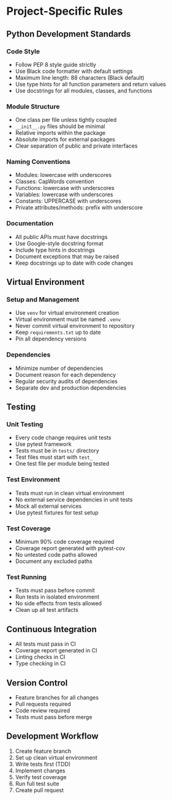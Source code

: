 # Project-Specific Rules

## Python Development Standards

### Code Style
- Follow PEP 8 style guide strictly
- Use Black code formatter with default settings
- Maximum line length: 88 characters (Black default)
- Use type hints for all function parameters and return values
- Use docstrings for all modules, classes, and functions

### Module Structure
- One class per file unless tightly coupled
- `__init__.py` files should be minimal
- Relative imports within the package
- Absolute imports for external packages
- Clear separation of public and private interfaces

### Naming Conventions
- Modules: lowercase with underscores
- Classes: CapWords convention
- Functions: lowercase with underscores
- Variables: lowercase with underscores
- Constants: UPPERCASE with underscores
- Private attributes/methods: prefix with underscore

### Documentation
- All public APIs must have docstrings
- Use Google-style docstring format
- Include type hints in docstrings
- Document exceptions that may be raised
- Keep docstrings up to date with code changes

## Virtual Environment

### Setup and Management
- Use `venv` for virtual environment creation
- Virtual environment must be named `.venv`
- Never commit virtual environment to repository
- Keep `requirements.txt` up to date
- Pin all dependency versions

### Dependencies
- Minimize number of dependencies
- Document reason for each dependency
- Regular security audits of dependencies
- Separate dev and production dependencies

## Testing

### Unit Testing
- Every code change requires unit tests
- Use pytest framework
- Tests must be in `tests/` directory
- Test files must start with `test_`
- One test file per module being tested

### Test Environment
- Tests must run in clean virtual environment
- No external service dependencies in unit tests
- Mock all external services
- Use pytest fixtures for test setup

### Test Coverage
- Minimum 90% code coverage required
- Coverage report generated with pytest-cov
- No untested code paths allowed
- Document any excluded paths

### Test Running
- Tests must pass before commit
- Run tests in isolated environment
- No side effects from tests allowed
- Clean up all test artifacts

## Continuous Integration
- All tests must pass in CI
- Coverage report generated in CI
- Linting checks in CI
- Type checking in CI

## Version Control
- Feature branches for all changes
- Pull requests required
- Code review required
- Tests must pass before merge

## Development Workflow
1. Create feature branch
2. Set up clean virtual environment
3. Write tests first (TDD)
4. Implement changes
5. Verify test coverage
6. Run full test suite
7. Create pull request 